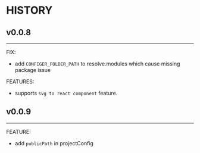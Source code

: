 # HISTORY


## v0.0.8
---
FIX:
- add `CONFIGER_FOLDER_PATH` to resolve.modules which cause missing package issue

FEATURES:
- supports `svg to react component` feature.

## v0.0.9
---
FEATURE:
  - add `publicPath` in projectConfig